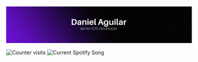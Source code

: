![image](imagen.png)

<div>
    <img src="https://hits-app.vercel.app/hits?url=https://github.com/walkator&bgLeft=000000&bgRight=6511c8&label=visits" alt="Counter visits"/>
    <img src="https://simple-spotify-readme.vercel.app/api" alt="Current Spotify Song">
</div>

<!--
**Walkator/walkator** is a ✨ _special_ ✨ repository because its `README.md` (this file) appears on your GitHub profile.

Here are some ideas to get you started:

- 🔭 I’m currently working on ...
- 🌱 I’m currently learning ...
- 👯 I’m looking to collaborate on ...
- 🤔 I’m looking for help with ...
- 💬 Ask me about ...
- 📫 How to reach me: ...
- 😄 Pronouns: ...
- ⚡ Fun fact: ...
-->
